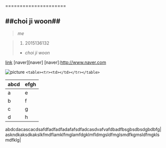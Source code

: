 =====================

##choi ji woon##
---------------------

>*me*

> 1. 2015136132
> - *choi ji woon*

[link](http://www.naver.com)
[naver][naver]
[naver]:http://www.naver.com

![picture](http://koreatech.ac.kr/kut_logo.gif)
`<table><tr><td></td></tr></table>`

abcd|efgh
----|----
a|e
b|f
c|g
d|h

abdcdacascacdsafdfadfadfadafafsdfadcasdvafvafdbadfbsgbsdbsdgbdbfg|
askndkaksdkakslkfmdflamklfmglamfdgklmfldmgsldfmglsmdfkgmsldfmgklsmdfklg|
